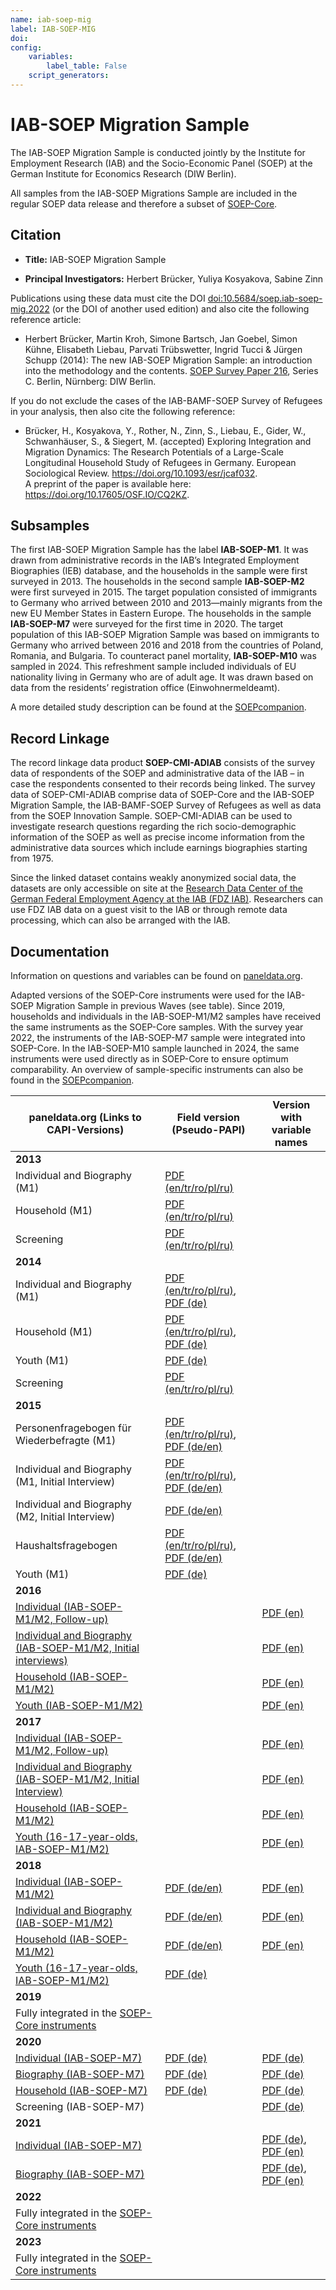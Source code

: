 ```yaml
---
name: iab-soep-mig
label: IAB-SOEP-MIG
doi: 
config:
    variables:
        label_table: False
    script_generators:        
---
```


# IAB-SOEP Migration Sample

The IAB-SOEP Migration Sample is conducted jointly by the Institute for Employment Research (IAB) and the Socio-Economic Panel (SOEP) at the German Institute for Economics Research (DIW Berlin).

All samples from the IAB-SOEP Migrations Sample are included in the regular SOEP data release and therefore a subset of [SOEP-Core](https://paneldata.org/soep-core/).

## Citation

-   **Title:** IAB-SOEP Migration Sample

-   **Principal Investigators:** Herbert Brücker, Yuliya Kosyakova, Sabine Zinn

Publications using these data must cite the DOI [doi:10.5684/soep.iab-soep-mig.2022](https://www.doi.org/10.5684/soep.iab-soep-mig.2022) (or the DOI of another used edition) and also cite the following reference article:

-   Herbert Brücker, Martin Kroh, Simone Bartsch, Jan Goebel, Simon Kühne, Elisabeth Liebau, Parvati Trübswetter, Ingrid Tucci & Jürgen Schupp (2014): The new IAB-SOEP Migration Sample: an introduction into the methodology and the contents. [SOEP Survey Paper 216](https://www.diw.de/documents/publikationen/73/diw_01.c.570700.de/diw_ssp0216.pdf), Series C. Berlin, Nürnberg: DIW Berlin.

If you do not exclude the cases of the IAB-BAMF-SOEP Survey of Refugees in your analysis, then also cite the following reference:

-   Brücker, H., Kosyakova, Y., Rother, N., Zinn, S., Liebau, E., Gider, W., Schwanhäuser, S., & Siegert, M. (accepted) Exploring Integration and Migration Dynamics: The Research Potentials of a Large-Scale Longitudinal Household Study of Refugees in Germany. European Sociological Review. <https://doi.org/10.1093/esr/jcaf032>.\
A preprint of the paper is available here: <https://doi.org/10.17605/OSF.IO/CQ2KZ>.

## Subsamples

The first IAB-SOEP Migration Sample has the label **IAB-SOEP-M1**. It was drawn from administrative records in the IAB’s Integrated Employment Biographies (IEB) database, and the households in the sample were first surveyed in 2013. The households in the second sample **IAB-SOEP-M2** were first surveyed in 2015. The target population consisted of immigrants to Germany who arrived between 2010 and 2013—mainly migrants from the new EU Member States in Eastern Europe. The households in the sample **IAB-SOEP-M7** were surveyed for the first time in 2020. The target population of this IAB-SOEP Migration Sample was based on immigrants to Germany who arrived between 2016 and 2018 from the countries of Poland, Romania, and Bulgaria. To counteract panel mortality, **IAB-SOEP-M10** was sampled in 2024. This refreshment sample included individuals of EU nationality living in Germany who are of adult age. It was drawn based on data from the residents’ registration office (Einwohnermeldeamt).

A more detailed study description can be found at the [SOEPcompanion](http://companion.soep.de/Target%20Population%20and%20Samples/The%20SOEP%20Samples%20in%20Detail.html).

## Record Linkage

The record linkage data product **SOEP-CMI-ADIAB** consists of the survey data of respondents of the SOEP and administrative data of the IAB – in case the respondents consented to their records being linked. The survey data of SOEP-CMI-ADIAB comprise data of SOEP-Core and the IAB-SOEP Migration Sample, the IAB-BAMF-SOEP Survey of Refugees as well as data from the SOEP Innovation Sample. SOEP-CMI-ADIAB can be used to investigate research questions regarding the rich socio-demographic information of the SOEP as well as precise income information from the administrative data sources which include earnings biographies starting from 1975.

Since the linked dataset contains weakly anonymized social data, the datasets are only accessible on site at the [Research Data Center of the German Federal Employment Agency at the IAB (FDZ IAB)](https://fdz.iab.de/unsere-datenprodukte/personen-und-haushaltsdaten/soep-cmi-adiab/). Researchers can use FDZ IAB data on a guest visit to the IAB or through remote data processing, which can also be arranged with the IAB.

## Documentation

Information on questions and variables can be found on [paneldata.org](https://paneldata.org/soep-core/).

Adapted versions of the SOEP-Core instruments were used for the IAB-SOEP Migration Sample in previous Waves (see table). Since 2019, households and individuals in the IAB-SOEP-M1/M2 samples have received the same instruments as the SOEP-Core samples. With the survey year 2022, the instruments of the IAB-SOEP-M7 sample were integrated into SOEP-Core. In the IAB-SOEP-M10 sample launched in 2024, the same instruments were used directly as in SOEP-Core to ensure optimum comparability. An overview of sample-specific instruments can also be found in the [SOEPcompanion](http://companion.soep.de/Target%20Population%20and%20Samples/The%20SOEP%20Samples%20in%20Detail.html#sample-specific-questionnaires).

| paneldata.org (Links to CAPI-Versions) | Field version (Pseudo-PAPI) | Version with variable names |
|--------------------|----------------------------------|------------------|
| **2013** |  |  |
| Individual and Biography (M1) | [PDF (en/tr/ro/pl/ru)](https://www.diw.de/documents/publikationen/73/diw_01.c.570816.de/diw_ssp0219.pdf) |  |
| Household (M1) | [PDF (en/tr/ro/pl/ru)](https://www.diw.de/documents/publikationen/73/diw_01.c.570816.de/diw_ssp0219.pdf) |  |
| Screening | [PDF (en/tr/ro/pl/ru)](https://www.diw.de/documents/publikationen/73/diw_01.c.570816.de/diw_ssp0219.pdf) |  |
| **2014** |  |  |
| Individual and Biography (M1) | [PDF (en/tr/ro/pl/ru)](https://www.diw.de/documents/publikationen/73/diw_01.c.570780.de/diw_ssp0268.pdf), [PDF (de)](https://www.diw.de/documents/publikationen/73/diw_01.c.570726.de/diw_ssp0259.pdf) |  |
| Household (M1) | [PDF (en/tr/ro/pl/ru)](https://www.diw.de/documents/publikationen/73/diw_01.c.570780.de/diw_ssp0268.pdf), [PDF (de)](https://www.diw.de/documents/publikationen/73/diw_01.c.570726.de/diw_ssp0259.pdf) |  |
| Youth (M1) | [PDF (de)](https://www.diw.de/documents/publikationen/73/diw_01.c.570854.de/diw_ssp0262.pdf) |  |
| Screening | [PDF (en/tr/ro/pl/ru)](https://www.diw.de/documents/publikationen/73/diw_01.c.570780.de/diw_ssp0268.pdf) |  |
| **2015** |  |  |
| Personenfragebogen für Wiederbefragte (M1) | [PDF (en/tr/ro/pl/ru)](https://www.diw.de/documents/publikationen/73/diw_01.c.571177.de/diw_ssp0427.pdf), [PDF (de/en)](https://www.diw.de/documents/publikationen/73/diw_01.c.571225.de/diw_ssp0426.pdf) |  |
| Individual and Biography (M1, Initial Interview) | [PDF (en/tr/ro/pl/ru)](https://www.diw.de/documents/publikationen/73/diw_01.c.571177.de/diw_ssp0427.pdf), [PDF (de/en)](https://www.diw.de/documents/publikationen/73/diw_01.c.571065.de/diw_ssp0366.pdf) |  |
| Individual and Biography (M2, Initial Interview) | [PDF (de/en)](https://www.diw.de/documents/publikationen/73/diw_01.c.570982.de/diw_ssp0368.pdf) |  |
| Haushaltsfragebogen | [PDF (en/tr/ro/pl/ru)](https://www.diw.de/documents/publikationen/73/diw_01.c.571177.de/diw_ssp0427.pdf), [PDF (de/en)](https://www.diw.de/documents/publikationen/73/diw_01.c.570958.de/diw_ssp0367.pdf) |  |
| Youth (M1) | [PDF (de)](https://www.diw.de/documents/publikationen/73/diw_01.c.571055.de/diw_ssp0370.pdf) |  |
| **2016** |  |  |
| [Individual (IAB-SOEP-M1/M2, Follow-up)](https://paneldata.org/soep-core/inst/soep-core-2016-p-m12) |  | [PDF (en)](https://www.diw.de/documents/publikationen/73/diw_01.c.619015.de/diw_ssp0654.pdf) |
| [Individual and Biography (IAB-SOEP-M1/M2, Initial interviews)](https://paneldata.org/soep-core/inst/soep-core-2016-pb-m12-erst) |  | [PDF (en)](https://www.diw.de/documents/publikationen/73/diw_01.c.619017.de/diw_ssp0655.pdf) |
| [Household (IAB-SOEP-M1/M2)](https://paneldata.org/soep-core/inst/soep-core-2016-hh-m12) |  | [PDF (en)](https://www.diw.de/documents/publikationen/73/diw_01.c.619003.de/diw_ssp0648.pdf) |
| [Youth (IAB-SOEP-M1/M2)](https://paneldata.org/soep-core/inst/soep-core-2016-ju-m12) |  | [PDF (en)](https://www.diw.de/documents/publikationen/73/diw_01.c.619009.de/diw_ssp0651.pdf) |
| **2017** |  |  |
| [Individual (IAB-SOEP-M1/M2, Follow-up)](https://paneldata.org/soep-core/inst/soep-core-2017-p-m12) |  | [PDF (en)](https://www.diw.de/documents/publikationen/73/diw_01.c.619391.de/diw_ssp0701.pdf) |
| [Individual and Biography (IAB-SOEP-M1/M2, Initial Interview)](https://paneldata.org/soep-core/inst/soep-core-2017-pb-m12-erst) |  | [PDF (en)](https://www.diw.de/documents/publikationen/73/diw_01.c.619395.de/diw_ssp0702.pdf) |
| [Household (IAB-SOEP-M1/M2)](https://paneldata.org/soep-core/inst/soep-core-2017-hh-m12) |  | [PDF (en)](https://www.diw.de/documents/publikationen/73/diw_01.c.619329.de/diw_ssp0691.pdf) |
| [Youth (16-17-year-olds, IAB-SOEP-M1/M2)](https://paneldata.org/soep-core/inst/soep-core-2017-ju-m12) |  | [PDF (en)](https://www.diw.de/documents/publikationen/73/diw_01.c.619337.de/diw_ssp0695.pdf) |
| **2018** |  |  |
| [Individual (IAB-SOEP-M1/M2)](https://paneldata.org/soep-core/inst/soep-core-2018-pe-m12) | [PDF (de/en)](https://www.diw.de/documents/publikationen/73/diw_01.c.615982.de/diw_ssp0602.pdf) | [PDF (en)](https://www.diw.de/documents/publikationen/73/diw_01.c.741439.de/diw_ssp0817.pdf) |
| [Individual and Biography (IAB-SOEP-M1/M2)](https://paneldata.org/soep-core/inst/soep-core-2018-pb-m12-erst) | [PDF (de/en)](https://www.diw.de/documents/publikationen/73/diw_01.c.615986.de/diw_ssp0604.pdf) | [PDF (en)](https://www.diw.de/documents/publikationen/73/diw_01.c.741398.de/diw_ssp0813.pdf) |
| [Household (IAB-SOEP-M1/M2)](https://paneldata.org/soep-core/inst/soep-core-2018-hh-m12) | [PDF (de/en)](https://www.diw.de/documents/publikationen/73/diw_01.c.615980.de/diw_ssp0601.pdf) | [PDF (en)](https://www.diw.de/documents/publikationen/73/diw_01.c.741265.de/diw_ssp0805.pdf) |
| [Youth (16-17-year-olds, IAB-SOEP-M1/M2)]() | [PDF (de)](https://www.diw.de/documents/publikationen/73/diw_01.c.615984.de/diw_ssp0603.pdf) |  |
| **2019** |  |  |
| Fully integrated in the [SOEP-Core instruments](https://paneldata.org/soep-core/instruments/) |  |  |
| **2020** |  |  |
| [Individual (IAB-SOEP-M7)](https://paneldata.org/soep-core/inst/soep-core-2020-pe-m78) | [PDF (de)](https://www.diw.de/documents/publikationen/73/diw_01.c.826801.de/diw_ssp1073.pdf) | [PDF (de)](https://www.diw.de/documents/publikationen/73/diw_01.c.844618.de/diw_ssp1136.pdf) |
| [Biography (IAB-SOEP-M7)](https://paneldata.org/soep-core/inst/soep-core-2020-ll-m78) | [PDF (de)](https://www.diw.de/documents/publikationen/73/diw_01.c.826803.de/diw_ssp1074.pdf) | [PDF (de)](https://www.diw.de/documents/publikationen/73/diw_01.c.842704.de/diw_ssp1132.pdf) |
| [Household (IAB-SOEP-M7)](https://paneldata.org/soep-core/inst/soep-core-2020-hh-m78) | [PDF (de)](https://www.diw.de/documents/publikationen/73/diw_01.c.826799.de/diw_ssp1072.pdf) | [PDF (de)](https://www.diw.de/documents/publikationen/73/diw_01.c.842687.de/diw_ssp1125.pdf) |
| Screening (IAB-SOEP-M7) |  | [PDF (de)](https://www.diw.de/documents/publikationen/73/diw_01.c.826805.de/diw_ssp1075.pdf) |
| **2021** |  |  |
| [Individual (IAB-SOEP-M7)](https://paneldata.org/soep-core/instruments/soep-core-2021-pe2-m78) |  | [PDF (de)](https://www.diw.de/documents/publikationen/73/diw_01.c.882551.de/diw_ssp1277.pdf), [PDF (en)](https://www.diw.de/documents/publikationen/73/diw_01.c.887214.de/diw_ssp1297.pdf) |
| [Biography (IAB-SOEP-M7)](https://paneldata.org/soep-core/instruments/soep-core-2021-ll2-m78) |  | [PDF (de)](https://www.diw.de/documents/publikationen/73/diw_01.c.886481.de/diw_ssp1274.pdf), [PDF (en)](https://www.diw.de/documents/publikationen/73/diw_01.c.887190.de/diw_ssp1294.pdf) |
| **2022** |  |  |
| Fully integrated in the [SOEP-Core instruments](https://paneldata.org/soep-core/instruments/) |  |  |
| **2023** |  |  |
| Fully integrated in the [SOEP-Core instruments](https://paneldata.org/soep-core/instruments/) |  |  |
